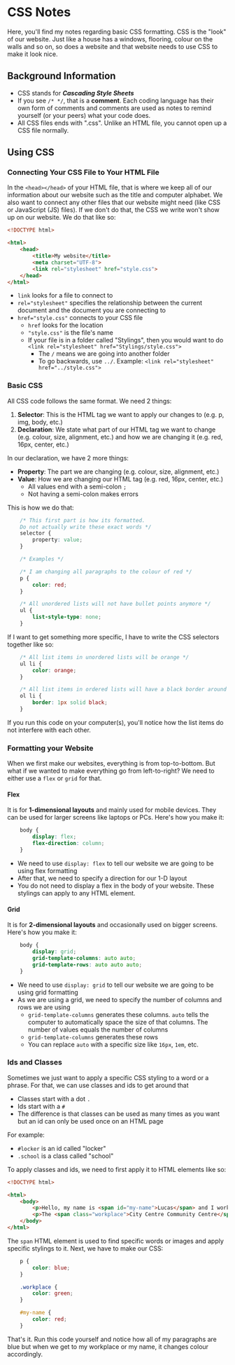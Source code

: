 # CSS Notes

Here, you'll find my notes regarding basic CSS formatting. CSS is the "look" of our website. Just like a house has a windows, flooring, colour on the walls and so on, so does a website and that website needs to use CSS to make it look nice.

## Background Information

- CSS stands for ***Cascading Style Sheets***
- If you see `/* */`, that is a **comment**. Each coding language has their own form of comments and comments are used as notes to remind yourself (or your peers) what your code does.
- All CSS files ends with ".css". Unlike an HTML file, you cannot open up a CSS file normally.

## Using CSS

### Connecting Your CSS File to Your HTML File

In the `<head></head>` of your HTML file, that is where we keep all of our information about our website such as the title and computer alphabet. We also want to connect any other files that our website might need (like CSS or JavaScript (JS) files). If we don't do that, the CSS we write won't show up on our website. We do that like so:

```html
<!DOCTYPE html>

<html>
    <head>
        <title>My website</title>
        <meta charset="UTF-8">
        <link rel="stylesheet" href="style.css">
    </head>
</html>
```

- `link` looks for a file to connect to
- `rel="stylesheet"` specifies the relationship between the current document and the document you are connecting to
- `href="style.css"` connects to your CSS file
  - `href` looks for the location
  - `"style.css"` is the file's name
  - If your file is in a folder called "Stylings", then you would want to do `<link rel="stylesheet" href="Stylings/style.css">`
    - The `/` means we are going into another folder
    - To go backwards, use `../`. Example: `<link rel="stylesheet" href="../style.css">`

### Basic CSS

All CSS code follows the same format. We need 2 things:

1) **Selector**: This is the HTML tag we want to apply our changes to (e.g. p, img, body, etc.)
2) **Declaration**: We state what part of our HTML tag we want to change (e.g. colour, size, alignment, etc.) and how we are changing it (e.g. red, 16px, center, etc.)

In our declaration, we have 2 more things:

- **Property**: The part we are changing (e.g. colour, size, alignment, etc.)
- **Value**: How we are changing our HTML tag (e.g. red, 16px, center, etc.)
  - All values end with a semi-colon `;`
  - Not having a semi-colon makes errors

This is how we do that:

```css
    /* This first part is how its formatted. 
    Do not actually write these exact words */
    selector {
        property: value;
    }

    /* Examples */

    /* I am changing all paragraphs to the colour of red */
    p {
        color: red;
    }

    /* All unordered lists will not have bullet points anymore */
    ul {
        list-style-type: none;
    }
```

If I want to get something more specific, I have to write the CSS selectors together like so:

```css
    /* All list items in unordered lists will be orange */
    ul li {
        color: orange;
    }

    /* All list items in ordered lists will have a black border around it */
    ol li {
        border: 1px solid black;
    }
```

If you run this code on your computer(s), you'll notice how the list items do not interfere with each other.

### Formatting your Website

When we first make our websites, everything is from top-to-bottom. But what if we wanted to make everything go from left-to-right? We need to either use a `flex` or `grid` for that.

#### Flex

It is for **1-dimensional layouts** and mainly used for mobile devices. They can be used for larger screens like laptops or PCs. Here's how you make it:

```css
    body {
        display: flex;
        flex-direction: column;
    }
```

- We need to use `display: flex` to tell our website we are going to be using flex formatting
- After that, we need to specify a direction for our 1-D layout
- You do not need to display a flex in the body of your website. These stylings can apply to any HTML element.

#### Grid

It is for **2-dimensional layouts** and occasionally used on bigger screens. Here's how you make it:

```css
    body {
        display: grid;
        grid-template-columns: auto auto;
        grid-template-rows: auto auto auto;
    }
```

- We need to use `display: grid` to tell our website we are going to be using grid formatting
- As we are using a grid, we need to specify the number of columns and rows we are using
  - `grid-template-columns` generates these columns. `auto` tells the computer to automatically space the size of that columns. The number of values equals the number of columns
  - `grid-template-columns` generates these rows
  - You can replace `auto` with a specific size like `16px`, `1em`, etc.

### Ids and Classes

Sometimes we just want to apply a specific CSS styling to a word or a phrase. For that, we can use classes and ids to get around that

- Classes start with a dot `.`
- Ids start with a `#`
- The difference is that classes can be used as many times as you want but an id can only be used once on an HTML page

For example:

- `#locker` is an id called "locker"
- `.school` is a class called "school"

To apply classes and ids, we need to first apply it to HTML elements like so:

```html
<!DOCTYPE html>

<html>
    <body>
        <p>Hello, my name is <span id="my-name">Lucas</span> and I work at <span class="workplace">City Centre Community Centre</span>.</p>
        <p>The <span class="workplace">City Centre Community Centre</span> is located in Richmond</p>
    </body>
</html>
```

The `span` HTML element is used to find specific words or images and apply specific stylings to it. Next, we have to make our CSS:

```css
    p {
        color: blue;
    }

    .workplace {
        color: green;
    }

    #my-name {
        color: red;
    }
```

That's it. Run this code yourself and notice how all of my paragraphs are blue but when we get to my workplace or my name, it changes colour accordingly.
